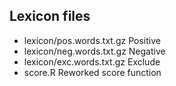 ## Lexicon files

- lexicon/pos.words.txt.gz  Positive
- lexicon/neg.words.txt.gz  Negative
- lexicon/exc.words.txt.gz  Exclude
- score.R                   Reworked score function
